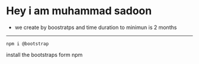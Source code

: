 # Hey i am muhammad sadoon

- we create by boostratps and time duration to minimun is 2 months 

---
```
npm i @bootstrap
```
install the bootstraps form npm 

